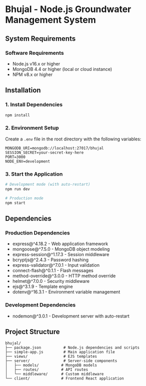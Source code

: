 # Bhujal - Node.js Groundwater Management System

## System Requirements

### Software Requirements
- Node.js v16.x or higher
- MongoDB 4.4 or higher (local or cloud instance)
- NPM v8.x or higher

## Installation

### 1. Install Dependencies
```bash
npm install
```

### 2. Environment Setup
Create a `.env` file in the root directory with the following variables:
```
MONGODB_URI=mongodb://localhost:27017/bhujal
SESSION_SECRET=your-secret-key-here
PORT=3000
NODE_ENV=development
```

### 3. Start the Application
```bash
# Development mode (with auto-restart)
npm run dev

# Production mode
npm start
```

## Dependencies

### Production Dependencies
- express@^4.18.2 - Web application framework
- mongoose@^7.5.0 - MongoDB object modeling
- express-session@^1.17.3 - Session middleware
- bcryptjs@^2.4.3 - Password hashing
- express-validator@^7.0.1 - Input validation
- connect-flash@^0.1.1 - Flash messages
- method-override@^3.0.0 - HTTP method override
- helmet@^7.0.0 - Security middleware
- ejs@^3.1.9 - Template engine
- dotenv@^16.3.1 - Environment variable management

### Development Dependencies
- nodemon@^3.0.1 - Development server with auto-restart

## Project Structure
```
bhujal/
├── package.json          # Node.js dependencies and scripts
├── simple-app.js         # Main application file
├── views/                # EJS templates
├── server/               # Server-side components
│   ├── models/          # MongoDB models
│   ├── routes/          # API routes
│   └── middleware/      # Custom middleware
└── client/              # Frontend React application
```
